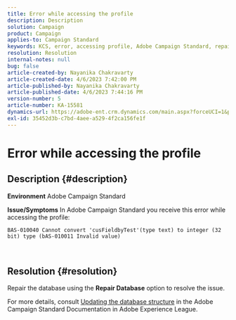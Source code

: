 ```yaml
---
title: Error while accessing the profile
description: Description
solution: Campaign
product: Campaign
applies-to: Campaign Standard
keywords: KCS, error, accessing profile, Adobe Campaign Standard, repair database
resolution: Resolution
internal-notes: null
bug: false
article-created-by: Nayanika Chakravarty
article-created-date: 4/6/2023 7:42:00 PM
article-published-by: Nayanika Chakravarty
article-published-date: 4/6/2023 7:44:16 PM
version-number: 5
article-number: KA-15581
dynamics-url: https://adobe-ent.crm.dynamics.com/main.aspx?forceUCI=1&pagetype=entityrecord&etn=knowledgearticle&id=b9aab117-b3d4-ed11-a7c7-6045bd006b3d
exl-id: 35452d3b-c7bd-4aee-a529-4f2ca156fe1f
---
```

# Error while accessing the profile

## Description {#description}


<b>Environment</b>
Adobe Campaign Standard

<b>Issue/Symptoms</b>
In Adobe Campaign Standard you receive this error while accessing the profile:


```
BAS-010040 Cannot convert 'cusFieldbyTest'(type text) to integer (32 bit) type (bAS-010011 Invalid value)
```






 



## Resolution {#resolution}


Repair the database using the <b>Repair Database</b> option to resolve the issue.

For more details, consult [Updating the database structure](https://experienceleague.adobe.com/docs/campaign-standard/using/developing/adding-or-extending-a-resource/updating-the-database-structure.html?lang=en) in the Adobe Campaign Standard Documentation in Adobe Experience League.
